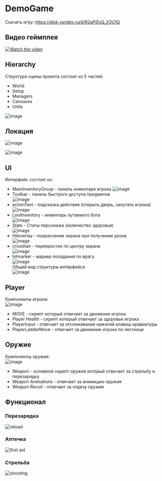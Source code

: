 # DemoGame
Скачать игру: https://disk.yandex.ru/d/R2aPjEsQ_X3U1Q
## Видео геймплея
[![Watch the video](http://img.youtube.com/vi/J-FP1Vwp6-M/0.jpg)](https://youtu.be/J-FP1Vwp6-M)

## Hierarchy
Структура сцены проекта состоит из 5 частей:
* World
* Setup
* Managers
* Canvases
* Units
  
![image](https://github.com/user-attachments/assets/c415191d-7112-4b83-a770-b62d50008f85)


## Локация 
![image](https://github.com/user-attachments/assets/228053ed-cac7-409f-87ac-d0afe1ddb052)

![image](https://github.com/user-attachments/assets/411bc48c-dc18-49db-a24f-73a48740e450)


## UI
Интерфейс состоит из:
* MainInventoryGroup - панель инвентаря игрока
  ![image](https://github.com/user-attachments/assets/7353f8bc-a24e-48f9-a900-16cb39a6e5b6)
* Toolbar - панель быстрого доступа предметов<br>
  ![image](https://github.com/user-attachments/assets/d020289d-3c7d-4b86-be58-451cd9da4ce2)
* actionText - подсказка действия (открыть дверь, залутать игрока)<br>
![image](https://github.com/user-attachments/assets/a8c6e90f-4101-433a-be40-1625cadf27d0)
* LootInventory - инвентарь лутаемого бота<br>
![image](https://github.com/user-attachments/assets/e489807d-53e2-402f-b60b-a1c2b6e9f737)
* Stats - Статы персонажа (количество здоровья)<br>
![image](https://github.com/user-attachments/assets/a13d7014-fc8f-419f-a43e-3bd7e3adeda4)
* Hitoverlay - покраснение экрана при получении урона<br>
![image](https://github.com/user-attachments/assets/83de3dc6-031b-4f0f-a9ef-205d15aefcde)
* crosshair - перекрестие по центру экрана<br>
![image](https://github.com/user-attachments/assets/5a8bdd37-952c-4536-9ddb-193338e223a8)
* hitmarker - маркер попадания по врагу<br>
![image](https://github.com/user-attachments/assets/9cd7684c-0fc8-4b2c-9878-6da385663460)
<br>Общий вид структуры интерфейса<br>
![image](https://github.com/user-attachments/assets/704de67a-1bc4-42d3-b5f6-6d2b9cd3104d)

## Player
Компоненты игрока:<br>
![image](https://github.com/user-attachments/assets/b28d5d4d-15c5-4156-a9c7-226533d79eef)

* MOVE - скрипт который отвечает за движение игрока
* Player Health - скрипт который отвечает за здоровье игрока
* PlayerInput - отвечает за отслеживание нажатий клавиш кравиатуры
* PlayerLadderMove - отвечает за движение игрока по лестнице

## Оружие
Компоненты оружия: <br>
![image](https://github.com/user-attachments/assets/ce8a194a-1e3e-4f56-a2c6-c3000d9fe373)

* Weapon - основной скрипт оружия который отвечает за стрельбу и перезарядку
* Weapon Animations - отвечает за анимацию оружия
* Weapon Recoil - отвечает за отдачу оружия

## Функционал

### Перезарядка
![reload](https://github.com/user-attachments/assets/af2f59b1-2c87-4118-9f74-16f72deca694)

### Аптечка
![first aid](https://github.com/user-attachments/assets/71defd20-30d7-4f84-8044-41239ba19543)

### Стрельба
![shooting](https://github.com/user-attachments/assets/22392dd6-4be5-43b4-a4b5-0f33a621af17)





